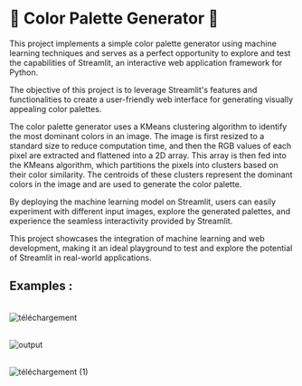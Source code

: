 # 🎨 Color Palette Generator 🎨

This project implements a simple color palette generator using machine learning techniques and serves as a perfect opportunity to explore and test the capabilities of Streamlit, an interactive web application framework for Python. 

The objective of this project is to leverage Streamlit's features and functionalities to create a user-friendly web interface for generating visually appealing color palettes. 

The color palette generator uses a KMeans clustering algorithm to identify the most dominant colors in an image. The image is first resized to a standard size to reduce computation time, and then the RGB values of each pixel are extracted and flattened into a 2D array. This array is then fed into the KMeans algorithm, which partitions the pixels into clusters based on their color similarity. The centroids of these clusters represent the dominant colors in the image and are used to generate the color palette.

By deploying the machine learning model on Streamlit, users can easily experiment with different input images, explore the generated palettes, and experience the seamless interactivity provided by Streamlit. 

This project showcases the integration of machine learning and web development, making it an ideal playground to test and explore the potential of Streamlit in real-world applications.

## Examples : 

&nbsp;  
![téléchargement](https://github.com/Rayen2Z/Color-Palette-Generator/assets/93148057/3bb44840-f3a4-44d7-8aac-7c64d31a3de5)
&nbsp;  

&nbsp;  
![output](https://github.com/Rayen2Z/Color-Palette-Generator/assets/93148057/1d858c6a-2502-4388-942d-05ba24355c7c)
&nbsp; 

&nbsp;  
![téléchargement (1)](https://github.com/Rayen2Z/Color-Palette-Generator/assets/93148057/da564eed-4c95-4f03-8948-4655bfad9cdb)
&nbsp;  
